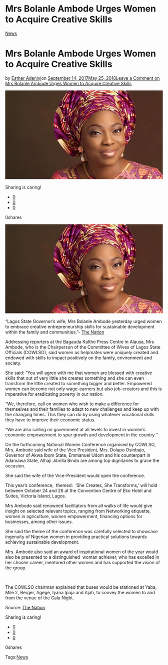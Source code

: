 # Mrs Bolanle Ambode Urges Women to Acquire Creative Skills

[News](https://estheradeniyi.com/category/news/)
# Mrs Bolanle Ambode Urges Women to Acquire Creative Skills

by [Esther Adeniyi](https://estheradeniyi.com/author/esther-adeniyi/)on [September 14, 2017May 25, 2018](https://estheradeniyi.com/mrs-bolanle-ambode-urges-women-to/)[Leave a Comment on Mrs Bolanle Ambode Urges Women to Acquire Creative Skills](https://estheradeniyi.com/mrs-bolanle-ambode-urges-women-to/#respond)

![](images/Bolanle-Ambode.jpg)

Sharing is caring!

- [0](https://www.facebook.com/sharer/sharer.php?u=https%3A%2F%2Festheradeniyi.com%2Fmrs-bolanle-ambode-urges-women-to%2F&amp;t=Mrs%20Bolanle%20Ambode%20Urges%20Women%20to%20Acquire%20Creative%20Skills)
- [0](https://twitter.com/intent/tweet?text=Mrs%20Bolanle%20Ambode%20Urges%20Women%20to%20Acquire%20Creative%20Skills&amp;url=https%3A%2F%2Festheradeniyi.com%2Fmrs-bolanle-ambode-urges-women-to%2F)
- [0](#)

0shares

[![Mrs Bolanle Ambode](images/Bolanle-Ambode-1024x576.jpg)](images/Bolanle-Ambode-1024x576.jpg)

&#x201C;Lagos State
 Governor&#x2019;s wife, Mrs Bolanle Ambode yesterday urged women to embrace creative
 entrepreneurship skills for sustainable development within the family and
 communities.&#x201D;- [The Nation](http://thenationonlineng.net/acquire-creative-skills-ambodes-wife-urges-women/)

Addressing
 reporters at the Bagauda Kaltho Press Centre in Alausa, Mrs Ambode, who is the
 Chairperson of the Committee of Wives of Lagos State Officials (COWLSO), said
 women as helpmates were uniquely created and endowed with skills to impact
 positively on the family, environment and society.

She said:
 &#x201C;You will agree with me that women are blessed with creative skills that out of
 very little she creates something and she can even transform the little created
 to something bigger and better. Empowered women can become not only
 wage-earners but also job-creators and this is imperative for eradicating
 poverty in our nation.

&#x201C;We,
 therefore, call on women who wish to make a difference for themselves and their
 families to adapt to new challenges and keep up with the changing times. This
 they can do by using whatever vocational skills they have to improve their
 economic status.

&#x201C;We are also
 calling on government at all levels to invest in women&#x2019;s economic empowerment
 to spur growth and development in the country.&#x2019;&#x2019;

On the
 forthcoming National Women Conference organised by COWLSO, Mrs. Ambode said
 wife of the Vice President, Mrs. Dolapo Osinbajo, Governor of Akwa Ibom State,
 Emmanuel Udom and his counterpart in Adamawa State, Alhaji Jibrilla Bindo are
 among top dignitaries to grace the occasion.

She said the
 wife of the Vice-President would open the conference.

This year&#x2019;s
 conference,&#xA0; themed:&#xA0; &#x2018;She Creates, She Transforms,&#x2019; will hold
 between October 24 and 26 at the Convention Centre of Eko Hotel and Suites,
 Victoria Island, Lagos.

Mrs Ambode
 said renowned facilitators from all walks of life would give insight on
 selected relevant topics, ranging from Networking etiquette, women in
 agriculture, women empowerment, financing options for businesses, among other
 issues.

She said the
 theme of the conference was carefully selected to showcase ingenuity of
 Nigerian women in providing practical solutions towards achieving sustainable
 development.

Mrs. Ambode
 also said an award of inspirational women of the year would also be presented
 to a distinguished&#xA0; woman achiever, who has excelled in her chosen career,
 mentored other women and has supported the vision of the group.

&#xA0;

The COWLSO
 chairman explained that buses would be stationed at Yaba, Mile 2, Berger,
 Agege, Iyana Ipaja and Ajah, to convey the women to and from the venue of the
 Gala Night.

Source: [The Nation](http://thenationonlineng.net/acquire-creative-skills-ambodes-wife-urges-women/)

Sharing is caring!

- [0](https://www.facebook.com/sharer/sharer.php?u=https%3A%2F%2Festheradeniyi.com%2Fmrs-bolanle-ambode-urges-women-to%2F&amp;t=Mrs%20Bolanle%20Ambode%20Urges%20Women%20to%20Acquire%20Creative%20Skills)
- [0](https://twitter.com/intent/tweet?text=Mrs%20Bolanle%20Ambode%20Urges%20Women%20to%20Acquire%20Creative%20Skills&amp;url=https%3A%2F%2Festheradeniyi.com%2Fmrs-bolanle-ambode-urges-women-to%2F)
- [0](#)

0shares

Tags:[News](https://estheradeniyi.com/tag/news/)
